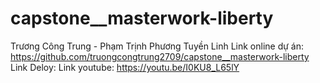 # capstone\_\_masterwork-liberty

Trương Công Trung - Phạm Trịnh Phương Tuyền Linh
Link online dự án: https://github.com/truongcongtrung2709/capstone__masterwork-liberty
Link Deloy:
Link youtube: https://youtu.be/I0KU8_L65lY
